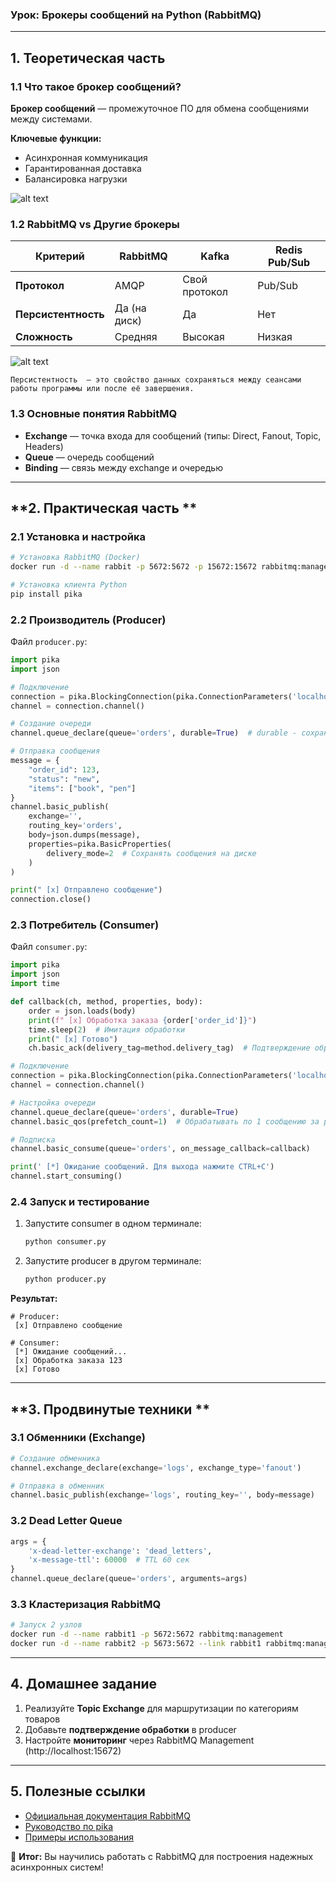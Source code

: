 ### **Урок: Брокеры сообщений на Python (RabbitMQ)**

---

## **1. Теоретическая часть**

### **1.1 Что такое брокер сообщений?**

**Брокер сообщений** — промежуточное ПО для обмена сообщениями между системами.

**Ключевые функции:**

- Асинхронная коммуникация
- Гарантированная доставка
- Балансировка нагрузки

![alt text](image.png)

### **1.2 RabbitMQ vs Другие брокеры**

| **Критерий**               | RabbitMQ             | Kafka                     | Redis Pub/Sub |
| ---------------------------------------- | -------------------- | ------------------------- | ------------- |
| **Протокол**               | AMQP                 | Свой протокол | Pub/Sub       |
| **Персистентность** | Да (на диск) | Да                      | Нет        |
| **Сложность**             | Средняя       | Высокая            | Низкая  |

![alt text](image-1.png)

```
Персистентность  — это свойство данных сохраняться между сеансами работы программы или после её завершения. 
```

### **1.3 Основные понятия RabbitMQ**

- **Exchange** — точка входа для сообщений (типы: Direct, Fanout, Topic, Headers)
- **Queue** — очередь сообщений
- **Binding** — связь между exchange и очередью

---

## **2. Практическая часть **

### **2.1 Установка и настройка**

```bash
# Установка RabbitMQ (Docker)
docker run -d --name rabbit -p 5672:5672 -p 15672:15672 rabbitmq:management

# Установка клиента Python
pip install pika
```

### **2.2 Производитель (Producer)**

Файл `producer.py`:

```python
import pika
import json

# Подключение
connection = pika.BlockingConnection(pika.ConnectionParameters('localhost'))
channel = connection.channel()

# Создание очереди
channel.queue_declare(queue='orders', durable=True)  # durable - сохраняет очередь при перезапуске

# Отправка сообщения
message = {
    "order_id": 123,
    "status": "new",
    "items": ["book", "pen"]
}
channel.basic_publish(
    exchange='',
    routing_key='orders',
    body=json.dumps(message),
    properties=pika.BasicProperties(
        delivery_mode=2  # Сохранять сообщения на диске
    )
)

print(" [x] Отправлено сообщение")
connection.close()
```

### **2.3 Потребитель (Consumer)**

Файл `consumer.py`:

```python
import pika
import json
import time

def callback(ch, method, properties, body):
    order = json.loads(body)
    print(f" [x] Обработка заказа {order['order_id']}")
    time.sleep(2)  # Имитация обработки
    print(" [x] Готово")
    ch.basic_ack(delivery_tag=method.delivery_tag)  # Подтверждение обработки

# Подключение
connection = pika.BlockingConnection(pika.ConnectionParameters('localhost'))
channel = connection.channel()

# Настройка очереди
channel.queue_declare(queue='orders', durable=True)
channel.basic_qos(prefetch_count=1)  # Обрабатывать по 1 сообщению за раз

# Подписка
channel.basic_consume(queue='orders', on_message_callback=callback)

print(' [*] Ожидание сообщений. Для выхода нажмите CTRL+C')
channel.start_consuming()
```

### **2.4 Запуск и тестирование**

1. Запустите consumer в одном терминале:
   ```bash
   python consumer.py
   ```
2. Запустите producer в другом терминале:
   ```bash
   python producer.py
   ```

**Результат:**

```
# Producer:
 [x] Отправлено сообщение

# Consumer:
 [*] Ожидание сообщений...
 [x] Обработка заказа 123
 [x] Готово
```

---

## **3. Продвинутые техники **

### **3.1 Обменники (Exchange)**

```python
# Создание обменника
channel.exchange_declare(exchange='logs', exchange_type='fanout')

# Отправка в обменник
channel.basic_publish(exchange='logs', routing_key='', body=message)
```

### **3.2 Dead Letter Queue**

```python
args = {
    'x-dead-letter-exchange': 'dead_letters',
    'x-message-ttl': 60000  # TTL 60 сек
}
channel.queue_declare(queue='orders', arguments=args)
```

### **3.3 Кластеризация RabbitMQ**

```bash
# Запуск 2 узлов
docker run -d --name rabbit1 -p 5672:5672 rabbitmq:management
docker run -d --name rabbit2 -p 5673:5672 --link rabbit1 rabbitmq:management
```

---

## **4. Домашнее задание**

1. Реализуйте **Topic Exchange** для маршрутизации по категориям товаров
2. Добавьте **подтверждение обработки** в producer
3. Настройте **мониторинг** через RabbitMQ Management (http://localhost:15672)

---

## **5. Полезные ссылки**

- [Официальная документация RabbitMQ](https://www.rabbitmq.com/documentation.html)
- [Руководство по pika](https://pika.readthedocs.io/)
- [Примеры использования](https://github.com/rabbitmq/rabbitmq-tutorials)

🚀 **Итог:** Вы научились работать с RabbitMQ для построения надежных асинхронных систем!
